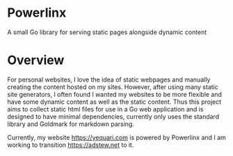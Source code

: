 # Powerlinx

A small Go library for serving static pages alongside dynamic content

# Overview

For personal websites, I love the idea of static webpages and manually creating the content hosted on my sites. However, after using many static site generators, I often found I wanted my websites to be more flexible and have some dynamic content as well as the static content. Thus this project aims to collect static html files for use in a Go web application and is designed to have minimal dependencies, currently only uses the standard library and Goldmark for markdown parsing.

Currently, my website https://yequari.com is powered by Powerlinx and I am working to transition https://adstew.net to it.
